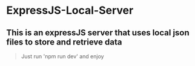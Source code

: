 # ExpressJS-Local-Server

## This is an expressJS server that uses local json files to store and retrieve data

>Just run 'npm run dev' and enjoy

